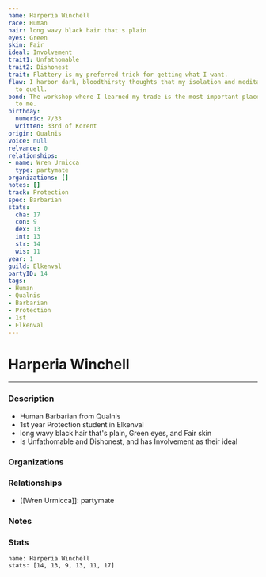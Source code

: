 ```yaml
---
name: Harperia Winchell
race: Human
hair: long wavy black hair that's plain
eyes: Green
skin: Fair
ideal: Involvement
trait1: Unfathomable
trait2: Dishonest
trait: Flattery is my preferred trick for getting what I want.
flaw: I harbor dark, bloodthirsty thoughts that my isolation and meditation failed
  to quell.
bond: The workshop where I learned my trade is the most important place in the world
  to me.
birthday:
  numeric: 7/33
  written: 33rd of Korent
origin: Qualnis
voice: null
relvance: 0
relationships:
- name: Wren Urmicca
  type: partymate
organizations: []
notes: []
track: Protection
spec: Barbarian
stats:
  cha: 17
  con: 9
  dex: 13
  int: 13
  str: 14
  wis: 11
year: 1
guild: Elkenval
partyID: 14
tags:
- Human
- Qualnis
- Barbarian
- Protection
- 1st
- Elkenval
---
```

# Harperia Winchell
---
### Description
- Human Barbarian from Qualnis
- 1st year Protection student in Elkenval
- long wavy black hair that's plain, Green eyes, and Fair skin
- Is Unfathomable and Dishonest, and has Involvement as their ideal

### Organizations

### Relationships
- [[Wren Urmicca]]: partymate

### Notes

### Stats
```statblock
name: Harperia Winchell
stats: [14, 13, 9, 13, 11, 17]
```